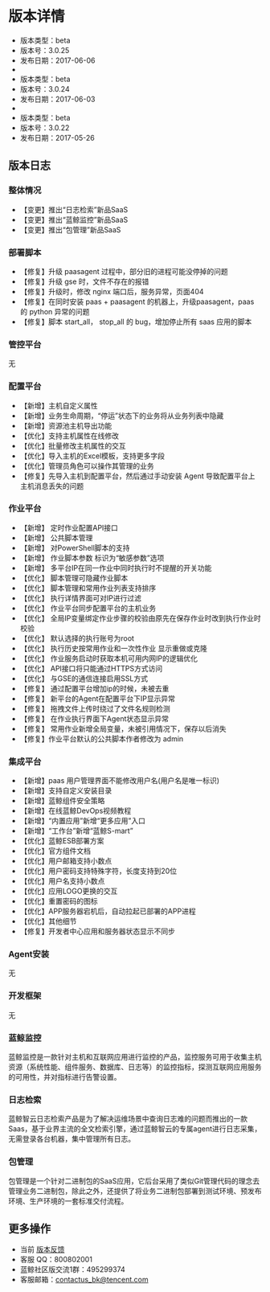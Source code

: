 # 版本详情
- 版本类型：beta
- 版本号：3.0.25
- 发布日期：2017-06-06
-
- 版本类型：beta
- 版本号：3.0.24
- 发布日期：2017-06-03
-
- 版本类型：beta
- 版本号：3.0.22
- 发布日期：2017-05-26

## 版本日志

### 整体情况

- 【变更】推出“日志检索”新品SaaS
- 【变更】推出“蓝鲸监控”新品SaaS
- 【变更】推出“包管理”新品SaaS


### 部署脚本

- 【修复】升级 paasagent 过程中，部分旧的进程可能没停掉的问题
- 【修复】升级 gse 时，文件不存在的报错
- 【修复】升级时，修改 nginx 端口后，服务异常，页面404
- 【修复】在同时安装 paas + paasagent 的机器上，升级paasagent，paas 的 python 异常的问题
- 【修复】脚本 start_all， stop_all 的 bug，增加停止所有 saas 应用的脚本

### 管控平台

无

### 配置平台

- 【新增】主机自定义属性
- 【新增】业务生命周期，“停运”状态下的业务将从业务列表中隐藏
- 【新增】资源池主机导出功能
- 【优化】支持主机属性在线修改
- 【优化】批量修改主机属性的交互
- 【优化】导入主机的Excel模板，支持更多字段
- 【优化】管理员角色可以操作其管理的业务
- 【修复】先导入主机到配置平台，然后通过手动安装 Agent 导致配置平台上主机消息丢失的问题

### 作业平台

- 【新增】 定时作业配置API接口
- 【新增】 公共脚本管理
- 【新增】 对PowerShell脚本的支持
- 【新增】 作业脚本参数 标识为“敏感参数”选项
- 【新增】 多平台IP在同一作业中同时执行时不提醒的开关功能
- 【优化】 脚本管理可隐藏作业脚本
- 【优化】 脚本管理和常用作业列表支持排序
- 【优化】 执行详情界面可对IP进行过滤
- 【优化】 作业平台同步配置平台的主机业务
- 【优化】 全局IP变量绑定作业步骤的校验由原先在保存作业时改到执行作业时校验
- 【优化】 默认选择的执行账号为root
- 【优化】 执行历史按常用作业和一次性作业 显示重做或克隆
- 【优化】 作业服务启动时获取本机可用内网IP的逻辑优化
- 【优化】 API接口将只能通过HTTPS方式访问
- 【优化】 与GSE的通信连接启用SSL方式
- 【修复】 通过配置平台增加ip的时候，未被去重
- 【修复】 新平台的Agent在配置平台下IP显示异常
- 【修复】 拖拽文件上传时绕过了文件名规则检测
- 【修复】 在作业执行界面下Agent状态显示异常
- 【修复】 常用作业新增全局变量，未被引用情况下，保存以后消失
- 【修复】作业平台默认的公共脚本作者修改为 admin

### 集成平台

- 【新增】paas 用户管理界面不能修改用户名(用户名是唯一标识)
- 【新增】支持自定义安装目录
- 【新增】蓝鲸组件安全策略
- 【新增】在线蓝鲸DevOps视频教程
- 【新增】“内置应用”新增“更多应用”入口
- 【新增】“工作台”新增“蓝鲸S-mart”
- 【优化】蓝鲸ESB部署方案
- 【优化】官方组件文档
- 【优化】用户邮箱支持小数点
- 【优化】用户密码支持特殊字符，长度支持到20位
- 【优化】用户名支持小数点
- 【优化】应用LOGO更换的交互
- 【优化】重置密码的图标
- 【优化】APP服务器宕机后，自动拉起已部署的APP进程
- 【优化】其他细节
- 【修复】开发者中心应用和服务器状态显示不同步

### Agent安装

无

### 开发框架

无

### 蓝鲸监控

蓝鲸监控是一款针对主机和互联网应用进行监控的产品，监控服务可用于收集主机资源（系统性能、组件服务、数据库、日志等）的监控指标，探测互联网应用服务的可用性，并对指标进行告警设置。

### 日志检索

蓝鲸智云日志检索产品是为了解决运维场景中查询日志难的问题而推出的一款Saas，基于业界主流的全文检索引擎，通过蓝鲸智云的专属agent进行日志采集，无需登录各台机器，集中管理所有日志。

### 包管理

包管理是一个针对二进制包的SaaS应用，它后台采用了类似Git管理代码的理念去管理业务二进制包，除此之外，还提供了将业务二进制包部署到测试环境、预发布环境、生产环境的一套标准交付流程。

## 更多操作

- 当前 [版本反馈](http://bk.tencent.com/s-mart/community)
- 客服 QQ：800802001
- 蓝鲸社区版交流1群：495299374
- 客服邮箱：contactus_bk@tencent.com
